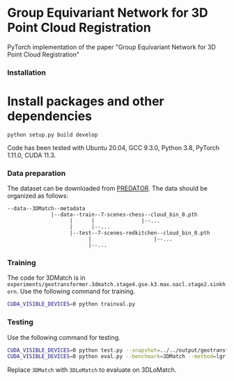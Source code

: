 # Group Equivariant Network for 3D Point Cloud Registration

PyTorch implementation of the paper "Group Equivariant Network for 3D Point Cloud Registration"

### Installation

# Install packages and other dependencies
```
python setup.py build develop
```

Code has been tested with Ubuntu 20.04, GCC 9.3.0, Python 3.8, PyTorch 1.11.0, CUDA 11.3.

### Data preparation

The dataset can be downloaded from [PREDATOR](https://github.com/prs-eth/OverlapPredator). The data should be organized as follows:

```text
--data--3DMatch--metadata
              |--data--train--7-scenes-chess--cloud_bin_0.pth
                    |      |               |--...
                    |      |--...
                    |--test--7-scenes-redkitchen--cloud_bin_0.pth
                          |                    |--...
                          |--...
```

### Training

The code for 3DMatch is in `experiments/geotransformer.3dmatch.stage4.gse.k3.max.oacl.stage2.sinkhorn`. Use the following command for training.

```bash
CUDA_VISIBLE_DEVICES=0 python trainval.py
```

### Testing

Use the following command for testing.

```bash
CUDA_VISIBLE_DEVICES=0 python test.py --snapshot=../../output/geotransformer.3dmatch.stage4.gse.k3.max.oacl.stage2.sinkhorn/snapshots/snapshot.pth.tar --benchmark=3DMatch
CUDA_VISIBLE_DEVICES=0 python eval.py --benchmark=3DMatch --method=lgr
```

Replace `3DMatch` with `3DLoMatch` to evaluate on 3DLoMatch.